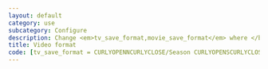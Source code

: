 ```yaml
---
layout: default
category: use
subcategory: Configure
description: Change <em>tv_save_format,movie_save_format</em> where </br>CURLYOPENNCURLYCLOSE = Name of movie/tvshow, </br>CURLYOPENSCURLYCLOSE = Season number, </br>CURLYOPENECURLYCLOSE = Episode number, </br>CURLYOPENTCURLYCLOSE = Episode Name, </br>CURLYOPENYCURLYCLOSE = Year. </br>Given tv show 'Firefly', Season 1, Episode 2 & below format. </br>This would save to <em>/save/tv/path/Firefly/Season 1/Firefly - S01E02 - Bushwhacked.mkv</em>
title: Video format
code: [tv_save_format = CURLYOPENNCURLYCLOSE/Season CURLYOPENSCURLYCLOSE/CURLYOPENNCURLYCLOSE - SCURLYOPENS.pad(2)CURLYCLOSEECURLYOPENE.pad(2)CURLYCLOSE - CURLYOPENTCURLYCLOSE,movie_save_format = CURLYOPENNCURLYCLOSE - (CURLYOPENYCURLYCLOSE)]
---
```


